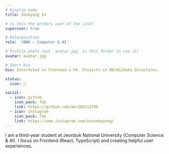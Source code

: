 ```yaml
---
# Display name
title: Sookyung In

# Is this the primary user of the site?
superuser: true

# Role/position
role: 'JBNU — Computer & AI'

# Profile photo (put `avatar.jpg` in this folder to use it)
avatar: avatar.jpg

# Short bio
bio: Interested in Frontend & UX. Projects in DB/OS/Data Structures.

status:
  icon: 🐥

social:
  - icon: github
    icon_pack: fab
    link: https://github.com/abc202313746
  - icon: instagram
    icon_pack: fab
    link: https://www.instagram.com/insookyoung/
---
```


I am a third-year student at Jeonbuk National University (Computer Science & AI). I focus on Frontend (React, TypeScript) and creating helpful user experiences.
